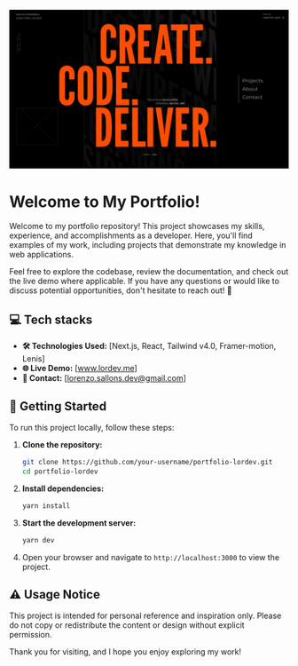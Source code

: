 ![Hero section with headline, navigation, and parallax background](public/screenshots/hero-screenshot.jpg)

#  Welcome to My Portfolio! 

Welcome to my portfolio repository! This project showcases my skills, experience, and accomplishments as a developer. Here, you'll find examples of my work, including projects that demonstrate my knowledge in web applications. 

Feel free to explore the codebase, review the documentation, and check out the live demo where applicable. If you have any questions or would like to discuss potential opportunities, don't hesitate to reach out! 💬

## 💻 Tech stacks

- **🛠️ Technologies Used:** [Next.js, React, Tailwind v4.0, Framer-motion, Lenis]
- **🌐 Live Demo:** [www.lordev.me]
- **📧 Contact:** [lorenzo.sallons.dev@gmail.com]

## 🚀 Getting Started

To run this project locally, follow these steps:

1. **Clone the repository:**
    ```bash
    git clone https://github.com/your-username/portfolio-lordev.git
    cd portfolio-lordev
    ```

2. **Install dependencies:**
    ```bash
    yarn install
    ```

3. **Start the development server:**
    ```bash
    yarn dev
    ```

4. Open your browser and navigate to `http://localhost:3000` to view the project.

## ⚠️ Usage Notice

This project is intended for personal reference and inspiration only. Please do not copy or redistribute the content or design without explicit permission.

Thank you for visiting, and I hope you enjoy exploring my work! 
